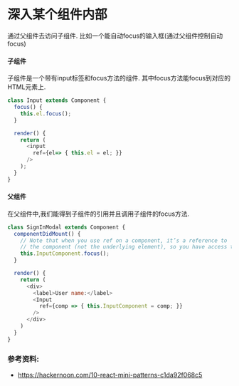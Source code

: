 # 深入某个组件内部

通过父组件去访问子组件.
比如一个能自动focus的输入框(通过父组件控制自动focus)

#### 子组件
子组件是一个带有input标签和focus方法的组件. 其中focus方法能focus到对应的HTML元素上.
```javascript
class Input extends Component {
  focus() {
    this.el.focus();
  }

  render() {
    return (
      <input
        ref={el=> { this.el = el; }}
      />
    );
  }
}
```
#### 父组件
在父组件中,我们能得到子组件的引用并且调用子组件的focus方法.
```javascript
class SignInModal extends Component {
  componentDidMount() {
    // Note that when you use ref on a component, it’s a reference to
    // the component (not the underlying element), so you have access to its methods.
    this.InputComponent.focus();
  }

  render() {
    return (
      <div>
        <label>User name:</label>
        <Input
          ref={comp => { this.InputComponent = comp; }}
        />
      </div>
    )
  }
}
```
### 参考资料:
- https://hackernoon.com/10-react-mini-patterns-c1da92f068c5

